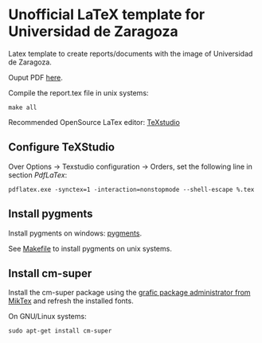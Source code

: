 # Unofficial LaTeX template for Universidad de Zaragoza

Latex template to create reports/documents with the image of Universidad de Zaragoza.

Ouput PDF [here](report.pdf).

Compile the report.tex file in unix systems:

```
make all
``` 

Recommended OpenSource LaTex editor: [TeXstudio](https://www.texstudio.org/)

## Configure TeXStudio

Over Options -> Texstudio configuration -> Orders, set the following line in section *PdfLaTex*:

```
pdflatex.exe -synctex=1 -interaction=nonstopmode --shell-escape %.tex
```

## Install pygments 

Install pygments on windows: [pygments](https://tex.stackexchange.com/questions/369600/how-to-install-pygments-on-windows-7).

See [Makefile](Makefile) to install pygments on unix systems.

## Install cm-super

Install the cm-super package using the  [grafic package administrator from MikTex](https://tex.stackexchange.com/questions/88368/how-do-i-invoke-cm-super) and refresh the installed fonts.

On GNU/Linux systems: 

```
sudo apt-get install cm-super
```

